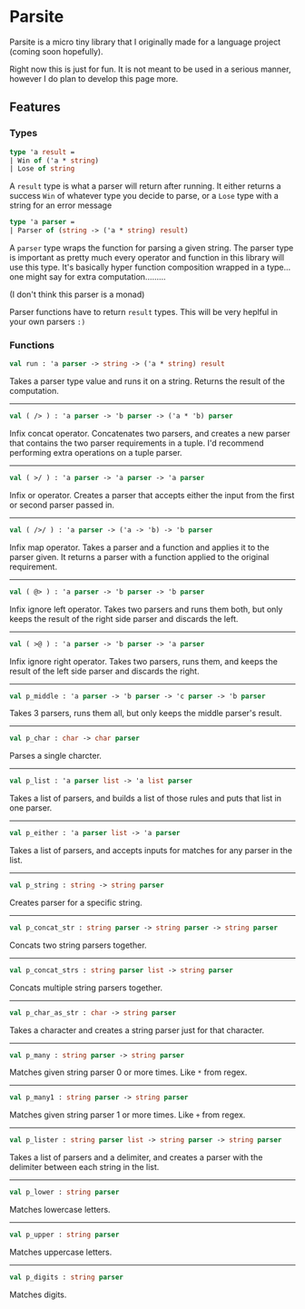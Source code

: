# Parsite

Parsite is a micro tiny library that I originally made for a language project (coming soon hopefully).

Right now this is just for fun. It is not meant to be used in a serious manner, however I do plan to develop this page more.



## Features

### Types

```ocaml
type 'a result = 
| Win of ('a * string)
| Lose of string
```
A `result` type is what a parser will return after running. It either returns a success `Win` of whatever type you decide to parse, or a `Lose` type with a string for an error message

```ocaml
type 'a parser = 
| Parser of (string -> ('a * string) result)
```
A `parser` type wraps the function for parsing a given string. The parser type is important as pretty much every operator and function in this library will use this type. It's basically hyper function composition wrapped in a type... one might say for extra computation.........

(I don't think this parser is a monad)

Parser functions have to return `result` types. This will be very heplful in your own parsers `:)`

### Functions

```ocaml
val run : 'a parser -> string -> ('a * string) result
```

Takes a parser type value and runs it on a string. Returns the result of the computation. 

---
```ocaml
val ( /> ) : 'a parser -> 'b parser -> ('a * 'b) parser
```

Infix concat operator. Concatenates two parsers, and creates a new parser that contains the two parser requirements in a tuple. I'd recommend performing extra operations on a tuple parser.

---
```ocaml
val ( >/ ) : 'a parser -> 'a parser -> 'a parser
```

Infix or operator. Creates a parser that accepts either the input from the first or second parser passed in.

---
```ocaml
val ( />/ ) : 'a parser -> ('a -> 'b) -> 'b parser
```

Infix map operator. Takes a parser and a function and applies it to the parser given. It returns a parser with a function applied to the original requirement.

---
```ocaml
val ( @> ) : 'a parser -> 'b parser -> 'b parser
```

Infix ignore left operator. Takes two parsers and runs them both, but only keeps the result of the right side parser and discards the left.

---
```ocaml
val ( >@ ) : 'a parser -> 'b parser -> 'a parser
```

Infix ignore right operator. Takes two parsers, runs them, and keeps the result of the left side parser and discards the right.

---
```ocaml
val p_middle : 'a parser -> 'b parser -> 'c parser -> 'b parser
```

Takes 3 parsers, runs them all, but only keeps the middle parser's result.

---
```ocaml
val p_char : char -> char parser
```

Parses a single charcter.

---
```ocaml
val p_list : 'a parser list -> 'a list parser
```

Takes a list of parsers, and builds a list of those rules and puts that list in one parser.

---
```ocaml
val p_either : 'a parser list -> 'a parser
```

Takes a list of parsers, and accepts inputs for matches for any parser in the list.

---
```ocaml
val p_string : string -> string parser
```

Creates parser for a specific string.

---
```ocaml
val p_concat_str : string parser -> string parser -> string parser
```

Concats two string parsers together.

---
```ocaml
val p_concat_strs : string parser list -> string parser 
```

Concats multiple string parsers together.

---
```ocaml
val p_char_as_str : char -> string parser
```

Takes a character and creates a string parser just for that character.

---
```ocaml
val p_many : string parser -> string parser
```

Matches given string parser 0 or more times. Like `*` from regex.

---
```ocaml
val p_many1 : string parser -> string parser
```

Matches given string parser 1 or more times. Like `+` from regex.

---
```ocaml
val p_lister : string parser list -> string parser -> string parser
```

Takes a list of parsers and a delimiter, and creates a parser with the delimiter between each string in the list.

---
```ocaml
val p_lower : string parser
```

Matches lowercase letters.

---
```ocaml
val p_upper : string parser
```

Matches uppercase letters.

---
```ocaml
val p_digits : string parser
```

Matches digits.